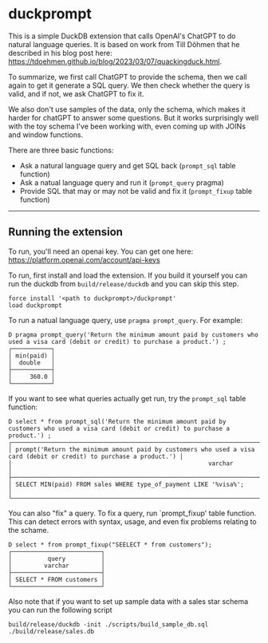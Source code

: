 # duckprompt

This is a simple DuckDB extension that calls OpenAI's ChatGPT to do natural language queries. It is based on work from
Till Döhmen that he described in his blog post here: https://tdoehmen.github.io/blog/2023/03/07/quackingduck.html. 

To summarize, we first call ChatGPT to provide the schema, then we call again to get it generate a SQL query. We then check whether
the query is valid, and if not, we ask ChatGPT to fix it. 

We also don't
use samples of the data, only the schema, which makes it harder for chatGPT to answer some questions. But it works surprisingly 
well with the toy schema I've been working with, even coming up with JOINs and window functions.

There are three basic functions: 
* Ask a natural language query and get SQL back (`prompt_sql` table function)
* Ask a natual language query and run it (`prompt_query` pragma)
* Provide SQL that may or may not be valid and fix it (`prompt_fixup` table function)

---


## Running the extension

To run, you'll need an openai key. You can get one here:
https://platform.openai.com/account/api-keys

To run, first install and load the extension. If you build it yourself you can run the duckdb from `build/release/duckdb` and you can skip this step.
```
force install '<path to duckprompt>/duckprompt'
load duckprompt

```

To run a natual language query, use `pragma prompt_query`. For example:
```
D pragma prompt_query('Return the minimum amount paid by customers who used a visa card (debit or credit) to purchase a product.') ;
┌───────────┐
│ min(paid) │
│  double   │
├───────────┤
│     360.0 │
└───────────┘
```

If you want to see what queries actually get run, try the `prompt_sql` table function:
```
D select * from prompt_sql('Return the minimum amount paid by customers who used a visa card (debit or credit) to purchase a product.') ;
┌─────────────────────────────────────────────────────────────────────────────────────────────────────────────────────┐
│ prompt('Return the minimum amount paid by customers who used a visa card (debit or credit) to purchase a product.') │
│                                                       varchar                                                       │
├─────────────────────────────────────────────────────────────────────────────────────────────────────────────────────┤
│ SELECT MIN(paid) FROM sales WHERE type_of_payment LIKE '%visa%';                                                    │
└─────────────────────────────────────────────────────────────────────────────────────────────────────────────────────┘
```

You can also "fix" a query. To fix a query, run `prompt_fixup' table function. This can detect errors with syntax,
usage, and even fix problems relating to the schame.
```
D select * from prompt_fixup("SEELECT * from customers");
┌─────────────────────────┐
│          query          │
│         varchar         │
├─────────────────────────┤
│ SELECT * FROM customers │
└─────────────────────────┘
```

Also note that if you want to set up sample data with a sales star schema you
can run the following script
```
build/release/duckdb -init ./scripts/build_sample_db.sql ./build/release/sales.db 
```
